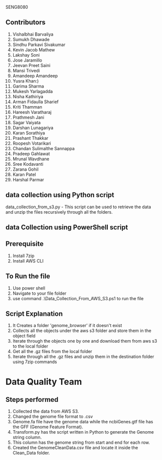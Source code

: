 SENG8080

## Contributors
1. Vishalbhai Barvaliya
2. Sumukh Dhawade
3. Sindhu Parkavi Sivakumar
4. Kevin Jacob Mathew
5. Lakshay Soni
6. Jose Jaramillo
7. Jeevan Preet Saini
8. Mansi Trivedi
9. Amandeep Amandeep
10. Yusra Khan:)
11. Garima Sharma
12. Mukesh Yarlagadda
13. Nisha Kathiriya
14. Arman Fidaulla Sharief
15. Kriti Thamman
16. Hareesh Varatharaj
17. Prathmesh Jani
18. Sagar Vaiyata
19. Darshan Lunagariya
20. Karan Sorathiya
21. Prashant Thakkar
22. Roopesh Votarikari
23. Chandan Sulimalthe Sannappa
24. Pradeep Gahlawat
25. Mrunal Wavdhane
26. Sree Kodavanti
27. Zarana Gohil
28. Karan Patel
29. Harshal Parmar

## data collection using Python script 

data_collection_from_s3.py - This script can be used to retrieve the data and unzip the files recursively through all the folders.

## data Collection using PowerShell script

## Prerequisite
1. Install 7zip
2. Install AWS CLI

## To Run the file
1. Use power shell
2. Navigate to your file folder
3. use command  .\Data_Collection_From_AWS_S3.ps1 to run the file

## Script Explanation

1. It Creates a folder 'genome_browser' if it doesn't exist
2. Collects all the objects under the aws s3 folder and store them in the object field
3. Iterate through the objects one by one and download them from aws s3 to the local folder
4. Get all the .gz files from the local folder
5. Iterate through all the .gz files and unzip them in the destination folder using 7zip commands

# Data Quality Team

## Steps performed
1. Collected the data from AWS S3.
2. Changed the genome file format to .csv
3. Genome.fa file have the genome data while the ncbiGenes.gtf file has the GFF (Genome Feature Format).
4. Transform.py has the script written in Python to generate the Genome string column.
5. This column has the genome string from start and end for each row.
6. Created the GenomeCleanData.csv file and locate it inside the Clean_Data folder.

